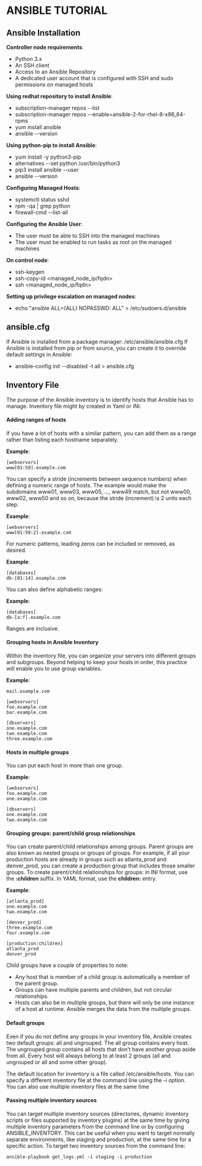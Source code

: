 # ANSIBLE TUTORIAL

## Ansible Installation

**Controller node requirements**:
- Python 3.x
- An SSH client
- Access to an Ansible Repository
- A dedicated user account that is configured with SSH and sudo permissions on managed hosts

**Using redhat repository to install Ansible**:
- subscription-manager repos --list
- subscription-manager repos --enable=ansible-2-for-rhel-8-x86_64-rpms
- yum install ansible
- ansible --version

**Using python-pip to install Ansible**:
- yum install -y python3-pip
- alternatives --set python /usr/bin/python3
- pip3 install ansible --user
- ansible --version

**Configuring Managed Hosts**:
- systemctl status sshd
- rpm -qa | grep python
- firewall-cmd --list-all

**Configuring the Ansible User**:
- The user must be able to SSH into the managed machines
- The user must be enabled to run tasks as root on the managed machines

**On control node**:
- ssh-keygen
- ssh-copy-id <managed_node_ip/fqdn>
- ssh <managed_node_ip/fqdn>

**Setting up privilege escalation on managed nodes**:
- echo "ansible ALL=(ALL) NOPASSWD: ALL" > /etc/sudoers.d/ansible

## ansible.cfg

If Ansible is installed from a package manager: /etc/ansible/ansible.cfg
If Ansible is installed from pip or from source, you can create it to override default settings in Ansible: 
- ansible-config init --disabled -t all > ansible.cfg

## Inventory File
The purpose of the Ansible inventory is to identify hosts that Ansible has to manage.
Inventory file might by created in Yaml or INI.


#### Adding ranges of hosts

If you have a lot of hosts with a similar pattern, you can add them as a range rather than listing each hostname separately.

**Example**:
```
[webservers]
www[01:50].example.com
```

You can specify a stride (increments between sequence numbers) when defining a numeric range of hosts.
The example would make the subdomains www01, www03, www05, …, www49 match, but not www00, www02, www50 and so on, because the stride (increment) is 2 units each step.

**Example**:
```
[webservers]
www[01:50:2].example.com
```

For numeric patterns, leading zeros can be included or removed, as desired. 

**Example**:
```
[databases]
db-[01:14].example.com
```

You can also define alphabetic ranges:

**Example**:
```
[databases]
db-[a:f].example.com
```

Ranges are inclusive.


#### Grouping hosts in Ansible Inventory

Within the inventory file, you can organize your servers into different groups and subgroups.
Beyond helping to keep your hosts in order, this practice will enable you to use group variables.

**Example**:
```
mail.example.com

[webservers]
foo.example.com
bar.example.com

[dbservers]
one.example.com
two.example.com
three.example.com
```


#### Hosts in multiple groups

You can put each host in more than one group.

**Example**:
```
[webservers]
foo.example.com
one.example.com

[dbservers]
one.example.com
two.example.com
```


#### Grouping groups: parent/child group relationships

You can create parent/child relationships among groups. 
Parent groups are also known as nested groups or groups of groups. 
For example, if all your production hosts are already in groups such as atlanta_prod and denver_prod, you can create a production group that includes those smaller groups.
To create parent/child relationships for groups: in INI format, use the **:children** suffix.
In YAML format, use the **children:** entry.

**Example**:
```
[atlanta_prod]
one.example.com
two.example.com

[denver_prod]
three.example.com
four.example.com

[production:children]
atlanta_prod
denver_prod
```

Child groups have a couple of properties to note:
- Any host that is member of a child group is automatically a member of the parent group.
- Groups can have multiple parents and children, but not circular relationships.
- Hosts can also be in multiple groups, but there will only be one instance of a host at runtime. Ansible merges the data from the multiple groups.



#### Default groups

Even if you do not define any groups in your inventory file, Ansible creates two default groups: all and ungrouped.
The all group contains every host. 
The ungrouped group contains all hosts that don’t have another group aside from all.
Every host will always belong to at least 2 groups (all and ungrouped or all and some other group).

The default location for inventory is a file called /etc/ansible/hosts. 
You can specify a different inventory file at the command line using the -i <path> option. 
You can also use multiple inventory files at the same time
  


#### Passing multiple inventory sources
  
You can target multiple inventory sources (directories, dynamic inventory scripts or files supported by inventory plugins) at the same time by giving multiple inventory parameters from the command line or by configuring ANSIBLE_INVENTORY. 
This can be useful when you want to target normally separate environments, like staging and production, at the same time for a specific action.
To target two inventory sources from the command line:
```
ansible-playbook get_logs.yml -i staging -i production
```

